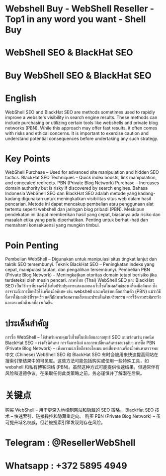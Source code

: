 # Webshell Buy - WebShell Reseller - Top1 in any word you want - Shell Buy

# WebShell SEO & BlackHat SEO
# Buy WebShell SEO & BlackHat SEO

# English
WebShell SEO and BlackHat SEO are methods sometimes used to rapidly improve a website's visibility in search engine results. These methods can include purchasing or utilizing certain tools like webshells and private blog networks (PBN). While this approach may offer fast results, it often comes with risks and ethical concerns. It is important to exercise caution and understand potential consequences before undertaking any such strategy.

# Key Points

WebShell Purchase – Used for advanced site manipulation and hidden SEO tactics.
BlackHat SEO Techniques – Quick index boosts, link manipulation, and concealed redirects.
PBN (Private Blog Network) Purchase – Increases domain authority but is risky if discovered by search engines.
Bahasa Indonesia
WebShell SEO dan BlackHat SEO adalah metode yang kadang-kadang digunakan untuk meningkatkan visibilitas situs web dalam hasil pencarian. Metode ini dapat mencakup pembelian atau penggunaan alat tertentu seperti webshell dan jaringan blog pribadi (PBN). Meskipun pendekatan ini dapat memberikan hasil yang cepat, biasanya ada risiko dan masalah etika yang perlu diperhatikan. Penting untuk berhati-hati dan memahami konsekuensi yang mungkin timbul.

#  Poin Penting

Pembelian WebShell – Digunakan untuk manipulasi situs tingkat lanjut dan taktik SEO tersembunyi.
Teknik BlackHat SEO – Peningkatan indeks yang cepat, manipulasi tautan, dan pengalihan tersembunyi.
Pembelian PBN (Private Blog Network) – Meningkatkan otoritas domain tetapi berisiko jika terdeteksi oleh mesin pencari.
ภาษาไทย (Thai)
WebShell SEO และ BlackHat SEO เป็นวิธีการที่บางครั้งใช้เพื่อปรับปรุงการแสดงผลของเว็บไซต์ในผลลัพธ์ของเครื่องมือค้นหา ซึ่งอาจรวมถึงการซื้อหรือใช้เครื่องมือพิเศษ เช่น webshell และเครือข่ายบล็อกส่วนตัว (PBN) แม้ว่าวิธีนี้อาจให้ผลลัพธ์ที่รวดเร็ว แต่ก็มักมาพร้อมความเสี่ยงและประเด็นด้านจริยธรรม ควรใช้ความระมัดระวังและตระหนักถึงผลที่อาจเกิดขึ้น

# ประเด็นสำคัญ

การซื้อ WebShell – ใช้สำหรับควบคุมเว็บไซต์ในเชิงลึกและกลยุทธ์ SEO แบบซ่อนเร้น
เทคนิค BlackHat SEO – เร่งดัชนีค้นหา การจัดการลิงก์ และการเปลี่ยนเส้นทางอย่างลับๆ
การซื้อ PBN (Private Blog Network) – เพิ่มความน่าเชื่อถือของโดเมน แต่เสี่ยงหากเครื่องมือค้นหาตรวจพบ
中文 (Chinese)
WebShell SEO 和 BlackHat SEO 有时会被用来快速提高网站在搜索引擎结果中的可见度。这些方法可能包括购买或使用一些特殊工具，如 webshell 和私有博客网络 (PBN)。虽然这种方式可能提供快速结果，但通常伴有风险和道德争议。在采取任何此类策略之前，务必谨慎并了解潜在后果。

#  关键点

购买 WebShell – 用于更深入地控制网站和隐藏的 SEO 策略。
BlackHat SEO 技术 – 快速索引、链接操控和隐藏重定向。
购买 PBN (Private Blog Network) – 虽可提升域名权威，但若被搜索引擎发现则存在风险。



# Telegram : @ResellerWebShell
# Whatsapp : +372 5895 4949
